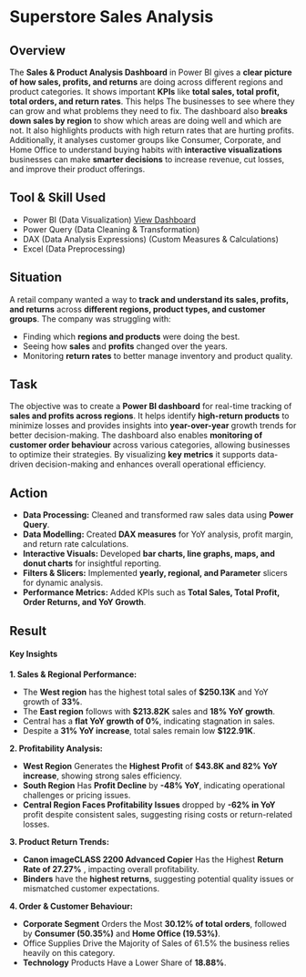 # Superstore Sales Analysis

## Overview 
The **Sales & Product Analysis Dashboard** in Power BI gives a **clear picture of how sales, profits, and returns** are doing across different regions and product categories. It shows important **KPIs** like **total sales, total profit, total orders, and return rates**. This helps The businesses to see where they can grow and what problems they need to fix. The dashboard also **breaks down sales by region** to show which areas are doing well and which are not. It also highlights products with high return rates that are hurting profits. Additionally, it analyses customer groups like Consumer, Corporate, and Home Office to understand buying habits with **interactive visualizations** businesses can make **smarter decisions** to increase revenue, cut losses, and improve their product offerings.

## Tool & Skill Used
- Power BI (Data Visualization) <a href="https://app.powerbi.com/view?r=eyJrIjoiZTEzYzY0ZDAtNjAwYS00NmJjLWExNGQtMWNjNWFiZmVmNjRmIiwidCI6ImRmODY3OWNkLWE4MGUtNDVkOC05OWFjLWM4M2VkN2ZmOTVhMCJ9">View Dashboard</a>
- Power Query (Data Cleaning & Transformation)
- DAX (Data Analysis Expressions) (Custom Measures & Calculations)
- Excel (Data Preprocessing)

## Situation
A retail company wanted a way to **track and understand its sales, profits, and returns** across **different regions, product types, and customer groups**. The company was struggling with:
-	Finding which **regions and products** were doing the best.
-	Seeing how **sales** and **profits** changed over the years.
-	Monitoring **return rates** to better manage inventory and product quality.

## Task
The objective was to create a **Power BI dashboard** for real-time tracking of **sales and profits across regions**. It helps identify **high-return products** to minimize losses and provides insights into **year-over-year** growth trends for better decision-making. The dashboard also enables **monitoring of customer order behaviour** across various categories, allowing businesses to optimize their strategies. By visualizing **key metrics** it supports data-driven decision-making and enhances overall operational efficiency.

## Action
- **Data Processing:** Cleaned and transformed raw sales data using **Power Query**.
- **Data Modelling:** Created **DAX measures** for YoY analysis, profit margin, and return rate calculations.
- **Interactive Visuals:** Developed **bar charts, line graphs, maps, and donut charts** for insightful reporting.
- **Filters & Slicers:** Implemented **yearly, regional, and Parameter** slicers for dynamic analysis.
- **Performance Metrics:** Added KPIs such as **Total Sales, Total Profit, Order Returns, and YoY Growth**.

## Result
#### Key Insights
**1. Sales & Regional Performance:**
  - The **West region** has the highest total sales of **$250.13K** and YoY growth of **33%**.
  - The **East region** follows with **$213.82K** sales and **18% YoY growth**.
  - Central has a **flat YoY growth of 0%**, indicating stagnation in sales.
  - Despite a **31% YoY increase**, total sales remain low **$122.91K**.

**2. Profitability Analysis:**
  - **West Region** Generates the **Highest Profit** of **$43.8K and  82% YoY increase**, showing strong sales efficiency.
  - **South Region** Has **Profit Decline** by **-48% YoY**, indicating operational challenges or pricing issues.
  - **Central Region Faces Profitability Issues** dropped by  **-62% in YoY** profit despite consistent sales, suggesting rising costs or return-related losses.

**3. Product Return Trends:**
  - **Canon imageCLASS 2200 Advanced Copier** Has the Highest **Return Rate of  27.27%** , impacting overall profitability.
  - **Binders** have the **highest returns**, suggesting potential quality issues or mismatched customer expectations.

**4. Order & Customer Behaviour:**
  - **Corporate Segment** Orders the Most **30.12% of total orders**, followed by **Consumer (50.35%)** and **Home Office (19.53%)**.
  - Office Supplies Drive the Majority of Sales of 61.5% the business relies heavily on this category.
  - **Technology** Products Have a Lower Share of **18.88%**.

